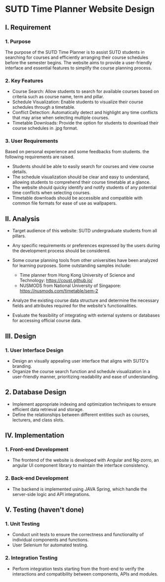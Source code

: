 # SUTD Time Planner Website Design

## I. Requirement

### 1. Purpose

The purpose of the SUTD Time Planner is to assist SUTD students in searching for courses and efficiently arranging their course schedules before the semester begins. The website aims to provide a user-friendly interface and essential features to simplify the course planning process.

### 2. Key Features

* Course Search: Allow students to search for available courses based on criteria such as course name, term and pillar.
* Schedule Visualization: Enable students to visualize their course schedules through a timetable.
* Conflict Detection: Automatically detect and highlight any time conflicts that may arise when selecting multiple courses.
* Timetable Downloads: Provide the option for students to download their course schedules in .jpg format.

### 3. User Requirements

Based on personal experience and some feedbacks from students. the following requirements are raised.

* Students should be able to easily search for courses and view course details.
* The schedule visualization should be clear and easy to understand, allowing students to comprehend their course timetable at a glance.
* The website should quicky identify and notify students of any potential time conflicts when selecting courses.
* Timetable downloads should be accessible and compatible with common file formats for ease of use as wallpapers.

## II. Analysis

* Target audience of this website: SUTD undergraduate students from all pillars.
* Any specific requirements or preferences expressed by the users during the development process should be considered.
* Some course planning tools from other universities have been analyzed for learning purposes. Some outstanding samples include: 
  * Time planner from Hong Kong University of Science and Technology: https://coust.github.io/
  * NUSMODS from National University of Singapore: https://nusmods.com/timetable/sem-2

* Analyze the existing course data structure and determine the necessary fields and attributes required for the website's functionalities.
* Evaluate the feasibility of integrating with external systems or databases for accessing official course data.

## III. Design

### 1. User Interface Design

* Design an visually appealing user interface that aligns with SUTD's branding.
* Organize the course search function and schedule visualization in a user-friendly manner, prioritizing readability and ease of understanding.

## 2. Database Design

* Implement appropriate indexing and optimization techniques to ensure efficient data retrieval and storage.
* Define the relationships between different entities such as courses, lecturers, and class slots.

## IV. Implementation

### 1. Front-end Development

* The frontend of the website is developed with Angular and Ng-zorro, an angular UI component library to maintain the interface consistency.

### 2. Back-end Development

* The backend is implemented using JAVA Spring, which handle the server-side logic and API integrations.

## V. Testing (haven't done)

### 1. Unit Testing

* Conduct unit tests to ensure the correctness and functionality of individual components and functions.
* User Selenium for automated testing.

### 2. Integration Testing

* Perform integration tests starting from the front-end to verify the interactions and compatibility between components, APIs and modules.
